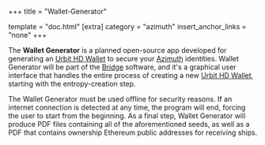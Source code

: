 +++
title = "Wallet-Generator"

template = "doc.html"
[extra]
category = "azimuth"
insert_anchor_links = "none"
+++

The **Wallet Generator** is a planned open-source app developed for generating an [Urbit HD Wallet](../hdwallet) to secure your [Azimuth](../Azimuth) identities.  Wallet Generator will be part of the [Bridge](../bridge) software, and it's a graphical user interface that handles the entire process of creating a new [Urbit HD Wallet](../hdwallet), starting with the entropy-creation step.

The Wallet Generator must be used offline for security reasons. If an internet connection is detected at any time, the program will end, forcing the user to start from the beginning. As a final step, Wallet Generator will produce PDF files containing all of the aforementioned seeds, as well as a PDF that contains ownership Ethereum public addresses for receiving ships.
